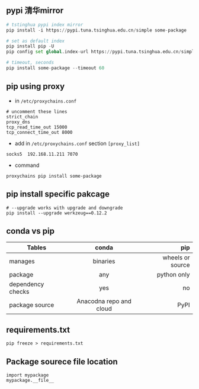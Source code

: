 
## pypi 清华mirror
``` python
# tstinghua pypi index mirror
pip install -i https://pypi.tuna.tsinghua.edu.cn/simple some-package

# set as default index
pip install pip -U
pip config set global.index-url https://pypi.tuna.tsinghua.edu.cn/simple

# timeout, seconds
pip install some-package --timeout 60
```

## pip using proxy
* in `/etc/proxychains.conf`
```
# uncomment these lines
strict_chain
proxy_dns
tcp_read_time_out 15000
tcp_connect_time_out 8000
```
* add in `/etc/proxychains.conf` section `[proxy_list]`
```
socks5  192.168.11.211 7070
```
* command
```
proxychains pip install some-package
```

## pip install specific pakcage
```
# --upgrade works with upgrade and downgrade
pip install --upgrade werkzeug==0.12.2
```

## conda vs pip

| Tables        | conda         | pip  |
| ------------- |:-------------:| -----:|
| manages      | binaries | wheels or source |
| package      | any      |   python only |
| dependency checks | yes      |    no |
| package source | Anacodna repo and cloud | PyPI|

## requirements.txt
```
pip freeze > requirements.txt
```

## Package sourece file location
```
import mypackage
mypackage.__file__
```
